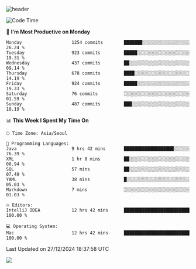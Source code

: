 ![header](https://capsule-render.vercel.app/api?type=Egg&color=timeAuto&height=300&section=header&text=PoPo&fontSize=90&animation=fadeIn)

  <!--START_SECTION:waka-->
![Code Time](http://img.shields.io/badge/Code%20Time-2%2C265%20hrs%2055%20mins-blue)

📅 **I'm Most Productive on Monday** 

```text
Monday                   1254 commits        ███████░░░░░░░░░░░░░░░░░░   26.24 % 
Tuesday                  923 commits         █████░░░░░░░░░░░░░░░░░░░░   19.31 % 
Wednesday                437 commits         ██░░░░░░░░░░░░░░░░░░░░░░░   09.14 % 
Thursday                 678 commits         ████░░░░░░░░░░░░░░░░░░░░░   14.19 % 
Friday                   924 commits         █████░░░░░░░░░░░░░░░░░░░░   19.33 % 
Saturday                 76 commits          ░░░░░░░░░░░░░░░░░░░░░░░░░   01.59 % 
Sunday                   487 commits         ███░░░░░░░░░░░░░░░░░░░░░░   10.19 % 
```


📊 **This Week I Spent My Time On** 

```text
🕑︎ Time Zone: Asia/Seoul

💬 Programming Languages: 
Java                     9 hrs 42 mins       ███████████████████░░░░░░   76.39 % 
XML                      1 hr 8 mins         ██░░░░░░░░░░░░░░░░░░░░░░░   08.94 % 
SQL                      57 mins             ██░░░░░░░░░░░░░░░░░░░░░░░   07.49 % 
YAML                     38 mins             █░░░░░░░░░░░░░░░░░░░░░░░░   05.03 % 
Markdown                 7 mins              ░░░░░░░░░░░░░░░░░░░░░░░░░   01.03 % 

🔥 Editors: 
IntelliJ IDEA            12 hrs 42 mins      █████████████████████████   100.00 % 

💻 Operating System: 
Mac                      12 hrs 42 mins      █████████████████████████   100.00 % 
```


 Last Updated on 27/12/2024 18:37:58 UTC
<!--END_SECTION:waka-->



<img src="https://capsule-render.vercel.app/api?type=Egg&color=timeAuto&height=300&section=footer&text=PoPo&fontSize=90&animation=fadeIn&reversal=true" />
